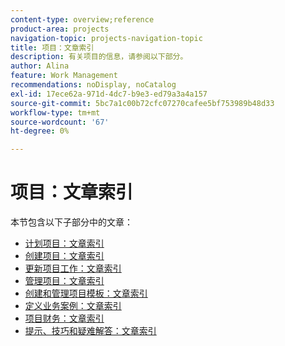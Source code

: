 ```yaml
---
content-type: overview;reference
product-area: projects
navigation-topic: projects-navigation-topic
title: 项目：文章索引
description: 有关项目的信息，请参阅以下部分。
author: Alina
feature: Work Management
recommendations: noDisplay, noCatalog
exl-id: 17ece62a-971d-4dc7-b9e3-ed79a3a4a157
source-git-commit: 5bc7a1c00b72cfc07270cafee5bf753989b48d33
workflow-type: tm+mt
source-wordcount: '67'
ht-degree: 0%

---
```


# 项目：文章索引

<!-- Audited: 12/2023 -->

本节包含以下子部分中的文章：

* [计划项目：文章索引](../../manage-work/projects/planning-a-project/plan-project-overview.md)
* [创建项目：文章索引](../../manage-work/projects/create-projects/create-projects-overview.md)
* [更新项目工作：文章索引](../../manage-work/projects/updating-work-in-a-project/update-work-on-project.md)
* [管理项目：文章索引](../../manage-work/projects/manage-projects/manage-projects-overview.md)
* [创建和管理项目模板：文章索引](../../manage-work/projects/create-and-manage-templates/create-manage-templates.md)
* [定义业务案例：文章索引](../../manage-work/projects/define-a-business-case/define-business-case.md)
* [项目财务：文章索引](../../manage-work/projects/project-finances/project-finances-overview.md)
* [提示、技巧和疑难解答：文章索引](../../manage-work/projects/tips-tricks-and-troubleshooting/tips-tricks-troubleshooting-for-projects.md)
